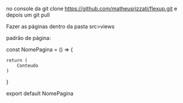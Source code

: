 no console da git clone https://github.com/matheusrizzati/flexup.git
e depois um git pull

Fazer as páginas dentro da pasta src>views

padrão de página:

const NomePagina = () => {
    
    return (
        Conteudo
    )
}

export default NomePagina

